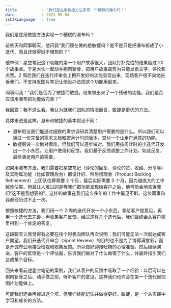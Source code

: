 ```yaml
---
title           : "我们是在用敏捷方法实现一个糟糕的瀑布吗？"
date            : 2023-05-04
isCJKLanguage   : true
---
```


我们是在用敏捷方法实现一个糟糕的瀑布吗？

前些天和同事聊天，他问我“我们现在做的是敏捷吗？是不是只是把瀑布拆成了小迭代、而且还做得挺不理想的？”

他举例：星空笔记这个功能的第一个用户故事很大，团队打扑克估的结果超过 20 个故事点。于是大伙一起动手剔肉斩骨，把用户故事裁剪为只能发表文字、评论和点赞。2 周后我们在迭代评审会上把开发好的功能呈现出来，现场客户很不爽地告诉我们，不支持发图片笔记让他没办法把这个功能用起来。

同事问我：“我们是否为了敏捷而敏捷，结果做出来了一个残破的功能。我们是否应该用瀑布把功能做完善？”

我回答：我不这么看。我认为就我们团队的情况而言，敏捷是更优的方法。

具体来说是这样，瀑布和敏捷的基本假设不同：

* 瀑布假设我们能通过细致的需求调研弄清楚用户需要的是什么。所以我们可以通过一份完备的需求文档和按月计时的版本，交付一个让用户满意的功能。
* 敏捷假设一次做对很难，但我们可以逐步做对。我们用按周计时的小迭代开发出一个小东西，让用户使用和反馈，我们基于反馈调整工作计划。如此反复，最终满足用户的需要。

如果用瀑布方法，我们需要把星空笔记（评论的回复、评论的赞、收藏、分享等）及其附属功能（比如管理后台）都设计好。然后梳理会（Product Backlog Refinement）上团队估算需要 2 个月，最后实际需要 3 个月，因为越庞大的工作越难估算。但最让人难过的是等我们把功能呈现给客户之后，他可能会地告诉我们“这不是我想要的”。这样的故事在我们这么多年的工作中屡见不鲜。这位同事和我都经历过不止一次。

按照敏捷的方法，我们用一个 2 周的迭代开发一个小东西，拿给客户提意见，再用一个迭代去完善，再收集客户反馈。经过这样几个迭代后，我们最终会从客户那里得到一个肯定的答复。

这段聊天让我觉得有必要在找个时机向团队再次说明：我们可能无法一次就达成客户期望，我们开迭代评审会（Sprint Review）的目的也不是为了博得满堂彩，而是开诚布公地接受检视和收集反馈。所以做好迎接吐槽的心理准备，然后继续演进。客户的反馈是一个评估器，告诉我们做对了什么做错了什么，并最终指引我们达成某个目标。

回头来看前述星空笔记的案例，我们从客户的反馈中吸取了一个经验：以后可以在剔肉斩骨之后、动手做之前，听听客户的意见。这样我们也许会在第一个迭代里把图片功能做上。

可能我们还会再掉进这个坑，但我们终能记住并做得更好。敏捷，是一个从实践中学习和成长的方法。

